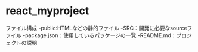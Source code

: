 # react_myproject
  ファイル構成
  -public:HTMLなどの静的ファイル
  -SRC：開発に必要なsourceファイル
  -package.json：使用しているパッケージの一覧
  -README.md：プロジェクトの説明
